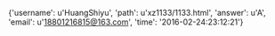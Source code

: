 {'username': u'HuangShiyu', 'path': u'xz1133/1133.html', 'answer': u'A', 'email': u'18801216815@163.com', 'time': '2016-02-24:23:12:21'}